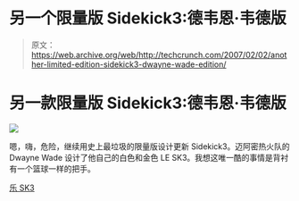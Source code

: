 # 另一个限量版 Sidekick3:德韦恩·韦德版

> 原文：<https://web.archive.org/web/http://techcrunch.com/2007/02/02/another-limited-edition-sidekick3-dwayne-wade-edition/>

# 另一款限量版 Sidekick3:德韦恩·韦德版

![](img/ca4e08824e23161b3f42748335d757b9.png)

嗯，嗨，危险，继续用史上最垃圾的限量版设计更新 Sidekick3。迈阿密热火队的 Dwayne Wade 设计了他自己的白色和金色 LE SK3。我想这唯一酷的事情是背衬有一个篮球一样的把手。

[乐 SK3](https://web.archive.org/web/20210228045659/http://www.hiptop3.com/archives/the-d-wade-limited-edition-sidekick-3/)